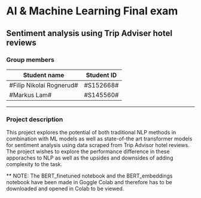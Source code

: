 # AI & Machine Learning Final exam 

## Sentiment analysis using Trip Adviser hotel reviews 

### Group members
| Student name | Student ID |
| --- | --- |
| #Filip Nikolai Rognerud# | #S152668# |
| #Markus Lam# | #S145560# |

***

### Project description

This project explores the potential of both traditional NLP methods in combination with ML models as well as state-of-the art transformer models for sentiment analysis using data scraped from Trip Advisor hotel reviews. The project wishes to explore the performance difference in these apporaches to NLP as well as the upsides and downsides of adding complexity to the task.

** NOTE: The BERT_finetuned notebook and the BERT_embeddings notebook have been made in Goggle Colab and therefore has to be downloaded and opened in Colab to be viewed. 
